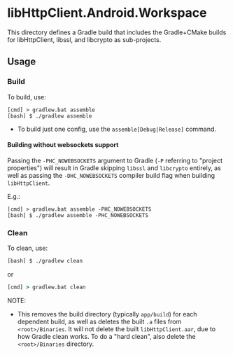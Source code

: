 # libHttpClient.Android.Workspace

This directory defines a Gradle build that includes the
Gradle+CMake builds for libHttpClient, libssl, and libcrypto
as sub-projects.

## Usage

### Build

To build, use:

```
[cmd] > gradlew.bat assemble
[bash] $ ./gradlew assemble
```

- To build just one config, use the `assemble[Debug|Release]` command.

#### Building without websockets support

Passing the `-PHC_NOWEBSOCKETS` argument to Gradle (`-P` referring to "project
properties") will result in Gradle skipping `libssl` and `libcrypto` entirely,
as well as passing the `-DHC_NOWEBSOCKETS` compiler build flag when building
`libHttpClient`.

E.g.:

```
[cmd] > gradlew.bat assemble -PHC_NOWEBSOCKETS
[bash] $ ./gradlew assemble -PHC_NOWEBSOCKETS
```

### Clean

To clean, use:

```sh
[bash] $ ./gradlew clean
```

or

```bat
[cmd] > gradlew.bat clean
```

NOTE:

- This removes the build directory (typically `app/build`) for each dependent
  build, as well as deletes the built `.a` files from `<root>/Binaries`. It will
  not delete the built `libHttpClient.aar`, due to how Gradle clean works. To do
  a "hard clean", also delete the `<root>/Binaries` directory.
